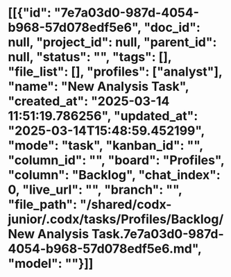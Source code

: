 # [[{"id": "7e7a03d0-987d-4054-b968-57d078edf5e6", "doc_id": null, "project_id": null, "parent_id": null, "status": "", "tags": [], "file_list": [], "profiles": ["analyst"], "name": "New Analysis Task", "created_at": "2025-03-14 11:51:19.786256", "updated_at": "2025-03-14T15:48:59.452199", "mode": "task", "kanban_id": "", "column_id": "", "board": "Profiles", "column": "Backlog", "chat_index": 0, "live_url": "", "branch": "", "file_path": "/shared/codx-junior/.codx/tasks/Profiles/Backlog/New Analysis Task.7e7a03d0-987d-4054-b968-57d078edf5e6.md", "model": ""}]]